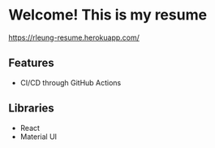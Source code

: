 # Welcome! This is my resume

https://rleung-resume.herokuapp.com/

## Features
* CI/CD through GitHub Actions

## Libraries
* React
* Material UI
